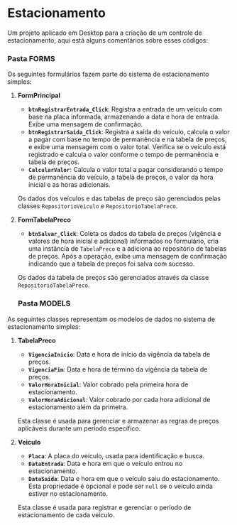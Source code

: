 # Estacionamento
Um projeto aplicado em Desktop para a criação de um controle de estacionamento, aqui está alguns comentários sobre esses códigos:


### Pasta FORMS

Os seguintes formulários fazem parte do sistema de estacionamento simples:

1. **FormPrincipal**
   - **`btnRegistrarEntrada_Click`**: Registra a entrada de um veículo com base na placa informada, armazenando a data e hora de entrada. Exibe uma mensagem de confirmação.
   - **`btnRegistrarSaida_Click`**: Registra a saída do veículo, calcula o valor a pagar com base no tempo de permanência e na tabela de preços, e exibe uma mensagem com o valor total. Verifica se o veículo está registrado e calcula o valor conforme o tempo de permanência e tabela de preços.
   - **`CalcularValor`**: Calcula o valor total a pagar considerando o tempo de permanência do veículo, a tabela de preços, o valor da hora inicial e as horas adicionais.

   Os dados dos veículos e das tabelas de preço são gerenciados pelas classes `RepositorioVeiculo` e `RepositorioTabelaPreco`.

2. **FormTabelaPreco**
   - **`btnSalvar_Click`**: Coleta os dados da tabela de preços (vigência e valores de hora inicial e adicional) informados no formulário, cria uma instância de `TabelaPreco` e a adiciona ao repositório de tabelas de preços. Após a operação, exibe uma mensagem de confirmação indicando que a tabela de preços foi salva com sucesso.

   Os dados da tabela de preços são gerenciados através da classe `RepositorioTabelaPreco`.

   ### Pasta MODELS

As seguintes classes representam os modelos de dados no sistema de estacionamento simples:

1. **TabelaPreco**
   - **`VigenciaInicio`**: Data e hora de início da vigência da tabela de preços.
   - **`VigenciaFim`**: Data e hora de término da vigência da tabela de preços.
   - **`ValorHoraInicial`**: Valor cobrado pela primeira hora de estacionamento.
   - **`ValorHoraAdicional`**: Valor cobrado por cada hora adicional de estacionamento além da primeira.

   Esta classe é usada para gerenciar e armazenar as regras de preços aplicáveis durante um período específico.

2. **Veiculo**
   - **`Placa`**: A placa do veículo, usada para identificação e busca.
   - **`DataEntrada`**: Data e hora em que o veículo entrou no estacionamento.
   - **`DataSaida`**: Data e hora em que o veículo saiu do estacionamento. Esta propriedade é opcional e pode ser `null` se o veículo ainda estiver no estacionamento.

   Esta classe é usada para registrar e gerenciar o período de estacionamento de cada veículo.




